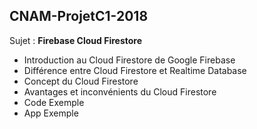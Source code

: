 CNAM-ProjetC1-2018
------------------

Sujet : **Firebase Cloud Firestore**

 - Introduction au Cloud Firestore de Google Firebase
 - Différence entre Cloud Firestore et Realtime Database
 - Concept du Cloud Firestore
 - Avantages et inconvénients du Cloud Firestore
 - Code Exemple
 - App Exemple

